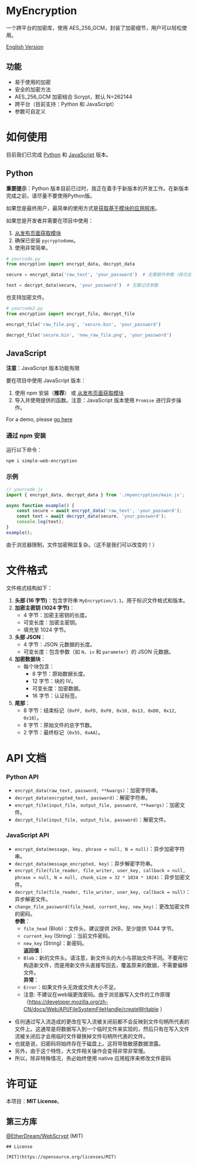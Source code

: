 # MyEncryption

一个跨平台的加密库，使用 AES_256_GCM，封装了加密细节，用户可以轻松使用。

[English Version](./README.md)

## 功能

- 易于使用的加密
- 安全的加密方法
- AES_256_GCM 加密结合 Scrypt，默认 N=262144
- 跨平台（目前支持：Python 和 JavaScript）
- 参数可自定义

# 如何使用

目前我们已完成 [Python](./impl/Python/encryption.py) 和 [JavaScript](./impl/JavaScript/myencryption/main.js) 版本。

## Python

**重要提示**：Python 版本目前已过时，我正在着手于新版本的开发工作。在新版本完成之前，请尽量不要使用Python版。

如果您是最终用户，最简单的使用方式是[获取基于模块的应用程序](https://github.com/shc0743/myencryption/releases/)。

如果您是开发者并需要在项目中使用：

1. [从发布页面获取模块](https://github.com/shc0743/myencryption/releases/)
2. 确保已安装 `pycryptodome`。
3. 使用非常简单。

```python
# yourcode.py
from encryption import encrypt_data, decrypt_data

secure = encrypt_data('raw_text', 'your_password')  # 无需额外参数（但可选）

text = decrypt_data(secure, 'your_password')  # 无需记住参数
```

也支持加密文件。

```python
# yourcode2.py
from encryption import encrypt_file, decrypt_file

encrypt_file('raw_file.png', 'secure.bin', 'your_password')

decrypt_file('secure.bin', 'new_raw_file.png', 'your_password')
```

## JavaScript

**注意**：JavaScript 版本功能有限

要在项目中使用 JavaScript 版本：

1. 使用 npm 安装（**推荐**） 或 [从发布页面获取模块](https://github.com/shc0743/myencryption/releases/)
2. 导入并使用提供的函数。注意：JavaScript 版本使用 `Promise` 进行异步操作。

For a demo, please [go here](https://github.com/shc7432/MyEncryptionApp-Demo/tree/main)

### 通过 npm 安装

运行以下命令：

```bash
npm i simple-web-encryption
```

### 示例

```javascript
// yourcode.js
import { encrypt_data, decrypt_data } from './myencryption/main.js';

async function example() {
    const secure = await encrypt_data('raw_text', 'your_password');
    const text = await decrypt_data(secure, 'your_password');
    console.log(text);
}
example();
```

由于浏览器限制，文件加密稍显复杂。（这不是我们可以改变的！）

# 文件格式

文件格式结构如下：

1. **头部 (16 字节)**：包含字符串 `MyEncryption/1.1`，用于标识文件格式和版本。
2. **加密主密钥 (1024 字节)**：
   - 4 字节：加密主密钥的长度。
   - 可变长度：加密主密钥。
   - 填充至 1024 字节。
3. **头部 JSON**：
   - 4 字节：JSON 元数据的长度。
   - 可变长度：包含参数（如 `N`、`iv` 和 `parameter`）的 JSON 元数据。
4. **加密数据块**：
   - 每个块包含：
     - 8 字节：原始数据长度。
     - 12 字节：块的 IV。
     - 可变长度：加密数据。
     - 16 字节：认证标签。
5. **尾部**：
   - 8 字节：结束标记（`0xFF, 0xFD, 0xF0, 0x10, 0x13, 0xD0, 0x12, 0x18`）。
   - 8 字节：原始文件的总字节数。
   - 2 字节：最终标记（`0x55, 0xAA`）。

# API 文档

### Python API

- `encrypt_data(raw_text, password, **kwargs)`：加密字符串。
- `decrypt_data(encrypted_text, password)`：解密字符串。
- `encrypt_file(input_file, output_file, password, **kwargs)`：加密文件。
- `decrypt_file(input_file, output_file, password)`：解密文件。

### JavaScript API

- `encrypt_data(message, key, phrase = null, N = null)`：异步加密字符串。
- `decrypt_data(message_encrypted, key)`：异步解密字符串。
- `encrypt_file(file_reader, file_writer, user_key, callback = null, phrase = null, N = null, chunk_size = 32 * 1024 * 1024)`：异步加密文件。
- `decrypt_file(file_reader, file_writer, user_key, callback = null)`：异步解密文件。
- `change_file_password(file_head, current_key, new_key)`：更改加密文件的密码。  
  **参数**：  
  - `file_head` (Blob)：文件头。建议提供 2KB，至少提供 1044 字节。  
  - `current_key` (String)：当前文件密码。  
  - `new_key` (String)：新密码。  
  **返回值**：  
  - `Blob`：新的文件头。请注意，新文件头的大小与原始文件不同。不要用它构造新文件，而是用新文件头直接写回去，覆盖原来的数据，不需要偏移文件。  
  **异常**：  
  - `Error`：如果文件头无效或文件大小不足。
   * 注意: 不建议在web端更改密码。由于浏览器写入文件的工作原理（https://developer.mozilla.org/zh-CN/docs/Web/API/FileSystemFileHandle/createWritable ）
 * 任何通过写入流造成的更改在写入流被关闭前都不会反映到文件句柄所代表的文件上。这通常是将数据写入到一个临时文件来实现的，然后只有在写入文件流被关闭后才会用临时文件替换掉文件句柄所代表的文件。
 * 也就是说，旧密码将始终存在于磁盘上。这将导致敏感数据泄露。
 * 另外，由于这个特性，大文件相关操作会变得非常非常慢。
 * 所以，除非特殊情况，务必始终使用 native 应用程序来修改文件密码

# 许可证

本项目：**MIT License**。

## 第三方库

[@EtherDream/WebScrypt](https://github.com/EtherDream/WebScrypt) (MIT)
```
## License

[MIT](https://opensource.org/licenses/MIT)
```

